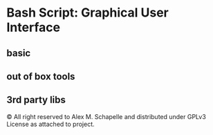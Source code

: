 # Bash Script: Graphical User Interface

## basic

## out of box tools

## 3rd party libs


&copy; All right reserved to Alex M. Schapelle and distributed under GPLv3 License as attached to project.